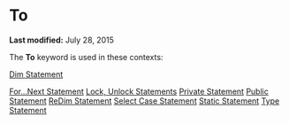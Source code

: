 
# To <keyword>

 **Last modified:** July 28, 2015

The  **To** keyword is used in these contexts:

 [Dim Statement](674a6797-5827-9ce6-6375-e24b21977a6d.md)

 [For...Next Statement](53e92bd3-1933-5bc7-f7a4-4e6a3d9bef4a.md)
 [Lock, Unlock Statements](83bef5d8-55f9-10cf-5092-66b21529aa43.md)
 [Private Statement](f578a258-aac1-3dc5-ab1d-e74baaaf7244.md)
 [Public Statement](c8c8771b-d4cf-d5dc-4160-110472e252b4.md)
 [ReDim Statement](5044cb55-6cdc-16a7-6558-dcff7ab4b933.md)
 [Select Case Statement](8e885f14-c722-5217-705e-474516fa416b.md)
 [Static Statement](56b817bc-7324-cc0b-10ec-7ffea364b91e.md)
 [Type Statement](e253420f-2074-6c2a-49c3-6474d2439d5f.md)
